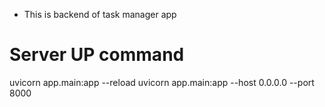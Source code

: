 - This is backend of task manager app

# Server UP command

uvicorn app.main:app --reload
uvicorn app.main:app --host 0.0.0.0 --port 8000
